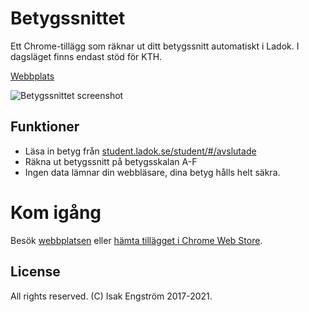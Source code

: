 # Betygssnittet

[webbplats]: https://isakcodes.github.io/betygssnittet  "Webbplats"


Ett Chrome-tillägg som räknar ut ditt betygssnitt automatiskt i Ladok. I dagsläget finns endast stöd för KTH.

[Webbplats][webbplats]

![Betygssnittet screenshot](release/screenshot-betygssnittet.png)

## Funktioner

- Läsa in betyg från [student.ladok.se/student/#/avslutade](https://www.student.ladok.se/student/#/avslutade)
- Räkna ut betygssnitt på betygsskalan A-F
- Ingen data lämnar din webbläsare, dina betyg hålls helt säkra.

# Kom igång

Besök [webbplatsen][webbplats] eller [hämta tillägget i Chrome Web Store](https://chrome.google.com/webstore/detail/betygssnittet/gghbpdppnaigkfpaniecgcjlbhallgad).

## License

All rights reserved. (C) Isak Engström 2017-2021.
